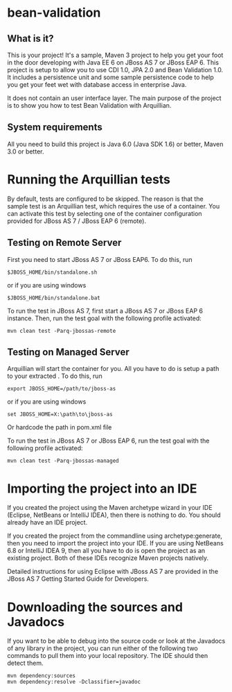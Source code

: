 bean-validation
========================

What is it?
-----------

This is your project! It's a sample, Maven 3 project to help you
get your foot in the door developing with Java EE 6 on JBoss AS 7 or JBoss EAP 6. 
This project is setup to allow you to use CDI 1.0, JPA 2.0 and Bean Validation 1.0. 
It includes a persistence unit and some sample persistence code to help 
you get your feet wet with database access in enterprise Java. 

It does not contain an user interface layer. The main purpose of the project is 
to show you how to test Bean Validation with Arquillian.

System requirements
-------------------

All you need to build this project is Java 6.0 (Java SDK 1.6) or better, Maven
3.0 or better.

Running the Arquillian tests
============================

By default, tests are configured to be skipped. The reason is that the sample
test is an Arquillian test, which requires the use of a container. You can
activate this test by selecting one of the container configuration provided 
for JBoss AS 7 / JBoss EAP 6 (remote).

Testing on Remote Server
-------------------------
 
First you need to start JBoss AS 7 or JBoss EAP6. To do this, run
  
    $JBOSS_HOME/bin/standalone.sh
  
or if you are using windows
 
    $JBOSS_HOME/bin/standalone.bat

To run the test in JBoss AS 7, first start a JBoss AS 7 or JBoss EAP 6 instance. Then, run the
test goal with the following profile activated:

    mvn clean test -Parq-jbossas-remote

Testing on Managed Server
-------------------------
 
Arquillian will start the container for you. All you have to do is setup a path to your
extracted . To do this, run
  
    export JBOSS_HOME=/path/to/jboss-as
  
or if you are using windows
 
    set JBOSS_HOME=X:\path\to\jboss-as

Or hardcode the path in pom.xml file

To run the test in JBoss AS 7 or JBoss EAP 6, run the test goal with the following profile activated:

    mvn clean test -Parq-jbossas-managed


Importing the project into an IDE
=================================

If you created the project using the Maven archetype wizard in your IDE
(Eclipse, NetBeans or IntelliJ IDEA), then there is nothing to do. You should
already have an IDE project.

If you created the project from the commandline using archetype:generate, then
you need to import the project into your IDE. If you are using NetBeans 6.8 or
IntelliJ IDEA 9, then all you have to do is open the project as an existing
project. Both of these IDEs recognize Maven projects natively.
 
Detailed instructions for using Eclipse with JBoss AS 7 are provided in the 
JBoss AS 7 Getting Started Guide for Developers.

Downloading the sources and Javadocs
====================================

If you want to be able to debug into the source code or look at the Javadocs
of any library in the project, you can run either of the following two
commands to pull them into your local repository. The IDE should then detect
them.

    mvn dependency:sources
    mvn dependency:resolve -Dclassifier=javadoc
